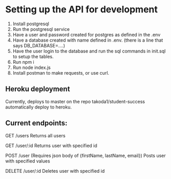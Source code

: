 # Setting up the API for development

1. Install postgresql
2. Run the postgresql service
3. Have a user and password created for postgres as defined in the .env
4. Have a database created with name defined in .env. (there is a line that says DB_DATABASE=....)
5. Have the user login to the database and run the sql commands in init.sql to setup the tables.
6. Run npm i
7. Run node index.js
8. Install postman to make requests, or use curl.

## Heroku deployment

Currently, deploys to master on the repo takoda1/student-success automatically deploy to heroku.

## Current endpoints:

GET /users   Returns all users

GET /user/:id    Returns user with specified id

POST /user   (Requires json body of {firstName, lastName, email})
Posts user with specified values

DELETE /user/:id	Deletes user with specified id


